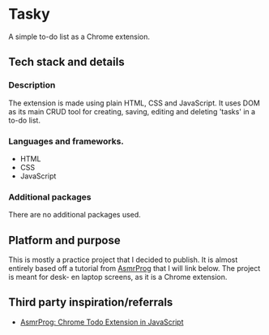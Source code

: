 # Tasky
A simple to-do list as a Chrome extension.
## Tech stack and details
### Description
The extension is made using plain HTML, CSS and JavaScript. It uses DOM as its main CRUD tool for creating, saving, editing and deleting 'tasks' in a to-do list.
### Languages and frameworks.
* HTML
* CSS
* JavaScript
### Additional packages
There are no additional packages used.
## Platform and purpose
This is mostly a practice project that I decided to publish. It is almost entirely based off a tutorial from [AsmrProg](https://www.youtube.com/@AsmrProg) that I will link below.
The project is meant for desk- en laptop screens, as it is a Chrome extension.
## Third party inspiration/referrals
* [AsmrProg: Chrome Todo Extension in JavaScript](https://www.youtube.com/watch?v=ny-L_KLrKIU)
